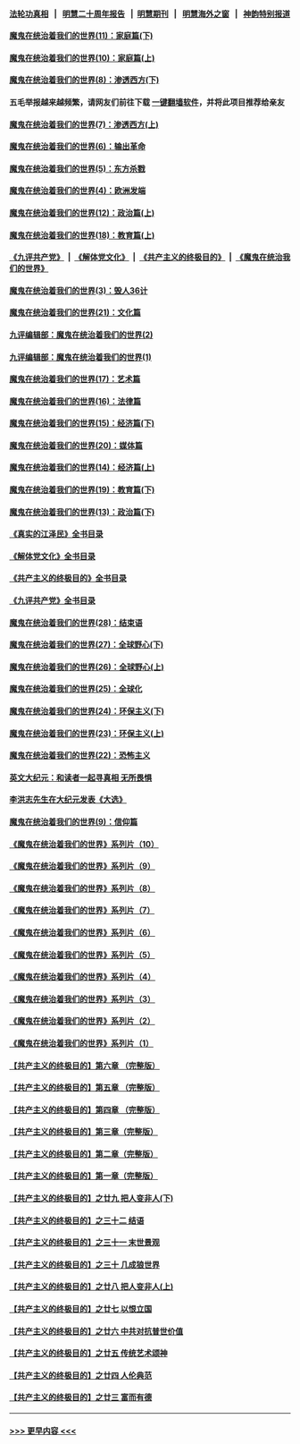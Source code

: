 #### [法轮功真相](https://github.com/gfw-breaker/truth/blob/master/README.md?t=0) &nbsp;&nbsp;|&nbsp;&nbsp; [明慧二十周年报告](https://github.com/gfw-breaker/mh-reports/blob/master/README.md?t=0) &nbsp;&nbsp;|&nbsp;&nbsp;[明慧期刊](https://github.com/gfw-breaker/mh-qikan) &nbsp;&nbsp;|&nbsp;&nbsp; [明慧海外之窗](https://github.com/gfw-breaker/mh-news/blob/master/README.md?t=0) &nbsp;&nbsp;|&nbsp;&nbsp; [神韵特别报道](https://github.com/gfw-breaker/mh-news/blob/master/shenyun.md?t=0)
#### [魔鬼在统治着我们的世界(11)：家庭篇(下)](../pages/nsc422/n10440961.md?t=11211050) 
#### [魔鬼在统治着我们的世界(10)：家庭篇(上)](../pages/nsc422/n10435448.md?t=11211050) 
#### [魔鬼在统治着我们的世界(8)：渗透西方(下)](../pages/nsc422/n10429603.md?t=11211050) 
#### 五毛举报越来越频繁，请网友们前往下载 [一键翻墙软件](https://github.com/gfw-breaker/ssr-accounts)，并将此项目推荐给亲友
#### [魔鬼在统治着我们的世界(7)：渗透西方(上)](../pages/nsc422/n10426013.md?t=11211050) 
#### [魔鬼在统治着我们的世界(6)：输出革命](../pages/nsc422/n10421536.md?t=11211050) 
#### [魔鬼在统治着我们的世界(5)：东方杀戮](../pages/nsc422/n10417707.md?t=11211050) 
#### [魔鬼在统治着我们的世界(4)：欧洲发端](../pages/nsc422/n10414890.md?t=11211050) 
#### [魔鬼在统治着我们的世界(12)：政治篇(上)](../pages/nsc422/n10444576.md?t=11211050) 
#### [魔鬼在统治着我们的世界(18)：教育篇(上)](../pages/nsc422/n10526970.md?t=11211050) 
#### [《九评共产党》](https://github.com/begood0513/9ping.md/blob/master/README.md) &nbsp;|&nbsp; [《解体党文化》](../../../../jtdwh.md/blob/master/README.md)  &nbsp;|&nbsp; [《共产主义的终极目的》](../../../../gczydzjmd.md/blob/master/README.md) &nbsp;|&nbsp; [《魔鬼在统治我们的世界》](../../../../mgztzwmdsj.md/blob/master/README.md) 
#### [魔鬼在统治着我们的世界(3)：毁人36计](../pages/nsc422/n10411583.md?t=11211050) 
#### [魔鬼在统治着我们的世界(21)：文化篇](../pages/nsc422/n10597706.md?t=11211050) 
#### [九评编辑部：魔鬼在统治着我们的世界(2)](../pages/nsc422/n10410036.md?t=11211050) 
#### [九评编辑部：魔鬼在统治着我们的世界(1)](../pages/nsc422/n10406825.md?t=11211050) 
#### [魔鬼在统治着我们的世界(17)：艺术篇](../pages/nsc422/n10499093.md?t=11211050) 
#### [魔鬼在统治着我们的世界(16)：法律篇](../pages/nsc422/n10485969.md?t=11211050) 
#### [魔鬼在统治着我们的世界(15)：经济篇(下)](../pages/nsc422/n10469975.md?t=11211050) 
#### [魔鬼在统治着我们的世界(20)：媒体篇](../pages/nsc422/n10586579.md?t=11211050) 
#### [魔鬼在统治着我们的世界(14)：经济篇(上)](../pages/nsc422/n10457370.md?t=11211050) 
#### [魔鬼在统治着我们的世界(19)：教育篇(下)](../pages/nsc422/n10564808.md?t=11211050) 
#### [魔鬼在统治着我们的世界(13)：政治篇(下)](../pages/nsc422/n10448270.md?t=11211050) 
#### [《真实的江泽民》全书目录](../pages/nsc422/n13721399.md?t=11211050) 
#### [《解体党文化》全书目录](../pages/nsc422/n13721157.md?t=11211050) 
#### [《共产主义的终极目的》全书目录](../pages/nsc422/n13721048.md?t=11211050) 
#### [《九评共产党》全书目录](../pages/nsc422/n13708085.md?t=11211050) 
#### [魔鬼在统治着我们的世界(28)：结束语](../pages/nsc422/n10936246.md?t=11211050) 
#### [魔鬼在统治着我们的世界(27)：全球野心(下)](../pages/nsc422/n10928319.md?t=11211050) 
#### [魔鬼在统治着我们的世界(26)：全球野心(上)](../pages/nsc422/n10900318.md?t=11211050) 
#### [魔鬼在统治着我们的世界(25)：全球化](../pages/nsc422/n10788205.md?t=11211050) 
#### [魔鬼在统治着我们的世界(24)：环保主义(下)](../pages/nsc422/n10695307.md?t=11211050) 
#### [魔鬼在统治着我们的世界(23)：环保主义(上)](../pages/nsc422/n10688613.md?t=11211050) 
#### [魔鬼在统治着我们的世界(22)：恐怖主义](../pages/nsc422/n10614727.md?t=11211050) 
#### [英文大纪元：和读者一起寻真相 无所畏惧](../pages/nsc422/n12542027.md?t=11211050) 
#### [李洪志先生在大纪元发表《大选》](../pages/nsc422/n12534746.md?t=11211050) 
#### [魔鬼在统治着我们的世界(9)：信仰篇](../pages/nsc422/n10432159.md?t=11211050) 
#### [《魔鬼在统治着我们的世界》系列片（10）](../pages/nsc422/n12292670.md?t=11211050) 
#### [《魔鬼在统治着我们的世界》系列片（9）](../pages/nsc422/n12290859.md?t=11211050) 
#### [《魔鬼在统治着我们的世界》系列片（8）](../pages/nsc422/n12287445.md?t=11211050) 
#### [《魔鬼在统治着我们的世界》系列片（7）](../pages/nsc422/n12283425.md?t=11211050) 
#### [《魔鬼在统治着我们的世界》系列片（6）](../pages/nsc422/n12282314.md?t=11211050) 
#### [《魔鬼在统治着我们的世界》系列片（5）](../pages/nsc422/n12281419.md?t=11211050) 
#### [《魔鬼在统治着我们的世界》系列片（4）](../pages/nsc422/n12274024.md?t=11211050) 
#### [《魔鬼在统治着我们的世界》系列片（3）](../pages/nsc422/n12271322.md?t=11211050) 
#### [《魔鬼在统治着我们的世界》系列片（2）](../pages/nsc422/n12269049.md?t=11211050) 
#### [《魔鬼在统治着我们的世界》系列片（1）](../pages/nsc422/n12267575.md?t=11211050) 
#### [【共产主义的终极目的】第六章 （完整版）](../pages/nsc422/n11428913.md?t=11211050) 
#### [【共产主义的终极目的】第五章 （完整版）](../pages/nsc422/n11428912.md?t=11211050) 
#### [【共产主义的终极目的】第四章 （完整版）](../pages/nsc422/n11428907.md?t=11211050) 
#### [【共产主义的终极目的】第三章（完整版）](../pages/nsc422/n11428848.md?t=11211050) 
#### [【共产主义的终极目的】第二章（完整版）](../pages/nsc422/n11428831.md?t=11211050) 
#### [【共产主义的终极目的】第一章（完整版）](../pages/nsc422/n11417651.md?t=11211050) 
#### [【共产主义的终极目的】之廿九 把人变非人(下)](../pages/nsc422/n11344140.md?t=11211050) 
#### [【共产主义的终极目的】之三十二 结语](../pages/nsc422/n11360535.md?t=11211050) 
#### [【共产主义的终极目的】之三十一 末世景观](../pages/nsc422/n11351129.md?t=11211050) 
#### [【共产主义的终极目的】之三十 几成狼世界](../pages/nsc422/n11348280.md?t=11211050) 
#### [【共产主义的终极目的】之廿八 把人变非人(上)](../pages/nsc422/n11340492.md?t=11211050) 
#### [【共产主义的终极目的】之廿七 以恨立国](../pages/nsc422/n11336944.md?t=11211050) 
#### [【共产主义的终极目的】之廿六 中共对抗普世价值](../pages/nsc422/n11324785.md?t=11211050) 
#### [【共产主义的终极目的】之廿五 传统艺术颂神](../pages/nsc422/n11296396.md?t=11211050) 
#### [【共产主义的终极目的】之廿四 人伦典范](../pages/nsc422/n11296397.md?t=11211050) 
#### [【共产主义的终极目的】之廿三 富而有德](../pages/nsc422/n11283598.md?t=11211050) 

----
#### [ >>> 更早内容 <<< ](../indexes/nsc422-earlier.md)
